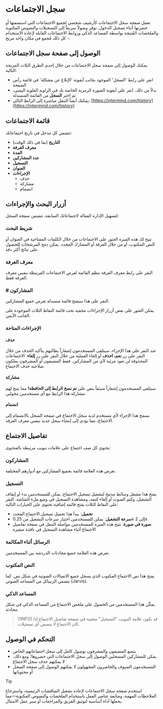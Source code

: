 # سجل الاجتماعات

تعمل صفحة سجل الاجتماعات كأرشيف شخصي لجميع الاجتماعات التي استضفتها أو حضرتها أثناء تسجيل الدخول. توفر وصولاً سريعاً إلى التسجيلات والنصوص المكتوبة والملخصات المُنتجة بواسطة المساعد الذكي وروابط الاجتماعات القابلة لإعادة الاستخدام - كل ذلك مُجمع في مكان واحد مريح.

## الوصول إلى صفحة سجل الاجتماعات

يمكنك الوصول إلى صفحة سجل الاجتماعات من خلال إحدى الطرق الثلاث المريحة التالية:

- انقر على رابط 'السجل' الموجود بجانب أيقونة 'الإبلاغ عن مشكلة' في قائمة رأس الصفحة
- بدلاً من ذلك، انقر على أيقونة الصورة الرمزية الخاصة بك في الزاوية العلوية اليمنى، ثم اختر **السجل** من القائمة المنسدلة
- يمكنك أيضاً التنقل مباشرة إلى الرابط التالي: [https://intermind.com/history](https://intermind.com/history)

## قائمة الاجتماعات

تتضمن كل مدخل في تاريخ اجتماعاتك:

- **التاريخ** (بما في ذلك الوقت)
- **معرف الغرفة**
- **المدة**
- **عدد المشاركين**
- **التسجيل**
- **العنوان**
- **الإجراءات**
  - حذف
  - مشاركة
  - انضمام

## أزرار البحث والإجراءات

لتسهيل الإدارة الفعالة لاجتماعاتك السابقة، تتضمن صفحة السجل:

### شريط البحث

تتيح لك هذه الميزة العثور على الاجتماعات من خلال الكلمات المفتاحية في العنوان أو النص المكتوب، أو من خلال الغرفة أو المشارك المحدد. يمكن دمج المرشحات للحصول على نتائج أكثر دقة.

### معرف الغرفة

النقر على رابط معرف الغرفة ينظم القائمة لعرض الاجتماعات المرتبطة بنفس معرف الغرفة فقط.

### # المشاركون

النقر على هذا سيفتح قائمة منسدلة تعرض جميع المشاركين.

يمكن العثور على بعض أزرار الإجراءات مخفية تحت قائمة النقاط الثلاث الموجودة على الجانب الأيمن.

### الإجراءات المتاحة

#### حذف

عند النقر على هذا الإجراء، سيتلقى المستخدمون إشعاراً يطالبهم بتأكيد الحذف من خلال النقر على زر **نعم، احذف** أو إلغاء العملية من خلال النقر على زر **إلغاء**. الاجتماعات المحذوفة لن تعود مرئية لأي من المشاركين. فقط المضيفون أو المشرفون يملكون صلاحية حذف الاجتماع.

#### مشاركة

سيتلقى المستخدمون إشعاراً منبثقاً ينص على **تم نسخ الرابط إلى الحافظة!** مما يتيح لهم مشاركة هذا الرابط مع أي مستخدمين مخولين.

#### انضمام

يسمح هذا الإجراء لأي مستخدم لديه سجل الاجتماع في صفحة السجل بالانضمام إلى الاجتماع، مما يؤدي إلى إنشاء سجل جديد بنفس معرف الغرفة.

## تفاصيل الاجتماع

يحتوي كل صف اجتماع على علامات تبويب مرتبطة بالمحتوى:

### المشاركون

تعرض هذه العلامة قائمة بجميع المشاركين مع أدوارهم المختلفة.

### التسجيل

يفتح هذا مشغل وسائط مدمج لتشغيل تسجيل الاجتماع. يمكن للمستخدمين بدء أو إيقاف التشغيل، وكتم الصوت أو إلغاء كتمه، ومشاهدة التسجيل في وضع ملء الشاشة. النقر على النقاط الثلاث يفتح قائمة إضافية تحتوي على الخيارات التالية:

- **تحميل**: يبدأ هذا تحميل تسجيل الاجتماع المحدد
- **سرعة التشغيل**: يمكن للمستخدمين اختيار سرعات التشغيل من 0.25x إلى 2x
- **صورة في صورة**: تتيح هذه الميزة للمستخدمين مواصلة التنقل في صفحة تفاصيل الاجتماع أثناء مشاهدة التسجيل في نافذة صغيرة

### الرسائل أثناء المكالمة

تعرض هذه العلامة جميع محادثات الدردشة بين المستخدمين.

### النص المكتوب

يفتح هذا نص الاجتماع المكتوب الذي يسجل جميع الاتصالات الصوتية في شكل نص. كما تتضمن الرسائل من المساعد الصوتي (Jarvis).

### المساعد الذكي

يمكّن هذا المستخدمين من الحصول على ملخص الاجتماع من المساعد الذكي في شكل محادثة.

> [!INFO]
> قد تكون علامة التبويب "التسجيل" مخفية في صفحة تفاصيل الاجتماع إذا كان الاجتماع لا يتضمن أي تسجيلات.

## التحكم في الوصول

- يتمتع المضيفون والمشرفون بوصول كامل إلى سجل اجتماعاتهم الخاص
- يمكن للمشاركين المسجلين الوصول إلى سجل الاجتماعات التي حضروها؛ ومع ذلك، لا يمكنهم حذف سجل الاجتماع
- المستخدمون الضيوف والحاضرون المجهولون لا يمكنهم الوصول إلى صفحة السجل أو محتوياتها

> [!TIP]
> استخدم صفحة سجل الاجتماعات لإعادة تشغيل المناقشات الرئيسية، واسترجاع الملاحظات المهمة، ومتابعة عناصر العمل باستخدام الملخصات والنصوص المكتوبة—مما يجعلها أداة أساسية لتوثيق الفريق والمراجعات أو سير عمل الامتثال.